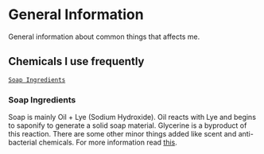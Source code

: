 General Information
====================

General information about common things that affects me.

Chemicals I use frequently
--------------------------
[`Soap Ingredients`](#soap)

<a name="soap"></a>
### Soap Ingredients
Soap is mainly Oil + Lye (Sodium Hydroxide).
Oil reacts with Lye and begins to saponify
to generate a solid soap material.
Glycerine is a byproduct of this reaction.
There are some other minor things added like scent
and anti-bacterial chemicals.
For more information read [this][1].


[1]: https://sci-toys.com/ingredients/soap.html


